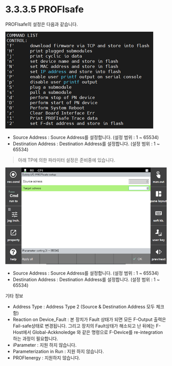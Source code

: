 ﻿# 3.3.3.5 PROFIsafe

PROFIsafe의 설정은 다음과 같습니다.

![Profisafe Consol Image](../../../_assets/safetyio_profisafe/BD671_console.png)

 - Source Address : Source Address를 설정합니다. (설정 범위 : 1 ~ 65534)
 - Destination Address : Destination Address를 설정합니다. (설정 범위 : 1 ~ 65534)

> 아래 TP에 의한 파라미터 설정은 준비중에 있습니다.

![Profisafe TP Image](../../../_assets/safetyio_profisafe/profisafe.PNG)

 - Source Address : Source Address를 설정합니다. (설정 범위 : 1 ~ 65534)
 - Destination Address : Destination Address를 설정합니다. (설정 범위 : 1 ~ 65534)

기타 정보
 - Address Type :  Address Type 2 (Source & Destination Address 모두 체크함)
 - Reaction on Device_Fault : 본 장치가 Fault 상태가 되면 모든 F-Output 출력은 Fail-safe상태로 변경됩니다. 그리고 장치의 Fault상태가 해소되고 난 뒤에는 F-Host에서 Global-Ackknoledge 와 같은 명령으로 F-Device를 re-integration 하는 과정이 필요합니다.
 - iParameter : 지원 하지 않습니다.
 - Parameterization in Run : 지원 하지 않습니다.
 - PROFIenergy : 지원하지 않습니다.
